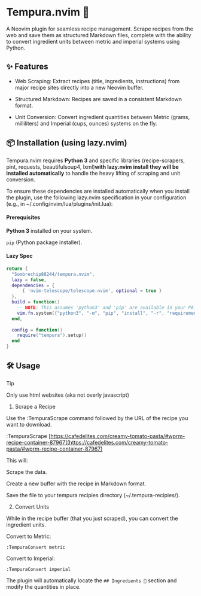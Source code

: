 # Tempura.nvim 🍤

A Neovim plugin for seamless recipe management. Scrape recipes from the web and save them as structured Markdown files, complete with the ability to convert ingredient units between metric and imperial systems using Python.

## ✨ Features

 - Web Scraping: Extract recipes (title, ingredients, instructions) from major recipe sites directly into a new Neovim buffer.

 - Structured Markdown: Recipes are saved in a consistent Markdown format.

- Unit Conversion: Convert ingredient quantities between Metric (grams, milliliters) and Imperial (cups, ounces) systems on the fly.

## 📦 Installation (using lazy.nvim)

Tempura.nvim requires **Python 3** and specific libraries (recipe-scrapers, pint, requests, beautifulsoup4, lxml)**with lazy.nvim install they will be installed automatically** to handle the heavy lifting of scraping and unit conversion.

To ensure these dependencies are installed automatically when you install the plugin, use the following lazy.nvim specification in your configuration (e.g., in ~/.config/nvim/lua/plugins/init.lua):

#### Prerequisites

**Python 3** installed on your system.

`pip` (Python package installer).

#### Lazy Spec
```lua
return {
  "Sombrechip88244/tempura.nvim",
  lazy = false,
  dependencies = {
      { 'nvim-telescope/telescope.nvim', optional = true }
  },
  build = function()
    -- NOTE: This assumes 'python3' and 'pip' are available in your PATH.
    vim.fn.system({"python3", "-m", "pip", "install", "-r", "requirements.txt"})
  end,
  
  config = function()
    require("tempura").setup()
  end
}
```

## 🛠️ Usage

> [!TIP]
> Only use html websites (aka not overly javascript)



1. Scrape a Recipe

Use the :TempuraScrape command followed by the URL of the recipe you want to download.

:TempuraScrape [https://cafedelites.com/creamy-tomato-pasta/#wprm-recipe-container-87967](https://cafedelites.com/creamy-tomato-pasta/#wprm-recipe-container-87967)


This will:

Scrape the data.

Create a new buffer with the recipe in Markdown format.

Save the file to your tempura recipies directory (~/.tempura-recipies/).

2. Convert Units

While in the recipe buffer (that you just scraped), you can convert the ingredient units.

Convert to Metric:

`:TempuraConvert metric`


Convert to Imperial:

`:TempuraConvert imperial`


The plugin will automatically locate the `## Ingredients 🧂` section and modify the quantities in place.
